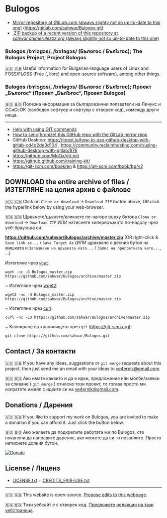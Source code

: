 # Bulogos

* [Mirror repository at _GitLab.com_ (always slighty not so up-to-date to this one)](https://gitlab.com/sahwar/Bulogos) (https://gitlab.com/sahwar/Bulogos.git)
* [.ZIP backup of a recent version of this repository at _sahwar.animerulezzz.org_ (always slightly not so up-to-date to this one)](http://sahwar.animerulezzz.org/mirrors/Bulogos-master_[ISO8601-datetime-stamp].zip)

### Bulogos /bɤlɔgɔs/, /bɤləgɔs/ (Бълогос / БълЪгос); The Bulogos Project; Project Bulogos
:us: :gb: Useful information for Bulgarian-language users of Linux and FOSS/FLOSS (Free (, libre) and open-source software), among other things.

### Bulogos /bɤlɔgɔs/, /bɤləgɔs/ (Бълогос / БълЪгос); Проект „Бълогос“ (Проект „БълЪгос“, Проект Bulogos)
🇧🇬 &#x1F1E7;&#x1F1EC; Полезна информация за българоезични ползватели на Линукс и ССиСсОК (свободен софтуер и софтуер с отворен код), измежду други неща.

* * *

* [Help with using GIT commands](https://github.com/k88hudson/git-flight-rules)
* [How to sync(hronize) this GitHub repo with the GitLab mirror repo](https://moox.io/blog/keep-in-sync-git-repos-on-github-gitlab-bitbucket/)
* GitHub Desktop: https://itnext.io/how-to-use-github-desktop-with-gitlab-cd4d2de3d104 , https://community.reclaimhosting.com/t/using-github-desktop-with-gitlab/876
* https://github.com/MoOx/git-init
* https://github.github.com/training-kit/
* https://git-scm.com/book/en & https://git-scm.com/book/bg/v2

## DOWNLOAD the entire archive of files / ИЗТЕГЛЯНЕ на целия архив с файлове
:us: :gb: Click on `Clone or download` -> `Download ZIP` button above, OR click the hyperlink below by using your web-browser.

🇧🇬 &#x1F1E7;&#x1F1EC; Щракнете/цъкнете/кликнете по-нагоре върху бутона `Clone or download` -> `Download ZIP` ИЛИ натиснете хипервръзката по-надолу чрез уеб-браузъра си.

**https://github.com/sahwar/Bulogos/archive/master.zip**
(OR right-click & `Save link as...` / `Save Target As` (ИЛИ щракване с десния бутон на мишката и `Запазване на връзката като...` / `Запис на препратката като...`, ...)

Изтегляне чрез [`wget`](https://www.gnu.org/software/wget/):
````
wget -nc -O Bulogos_master.zip https://github.com/sahwar/Bulogos/archive/master.zip
````
~
Изтегляне чрез [wget2](https://gitlab.com/gnuwget/wget2):
````
wget2 -nc -O Bulogos_master.zip https://github.com/sahwar/Bulogos/archive/master.zip
````
~
Изтегляне чрез [curl](http://curl.haxx.se/):
````
curl -nc -LO https://github.com/sahwar/Bulogos/archive/master.zip
````
~
Клониране на хранилището чрез `git` (https://git-scm.org):
````
git clone https://github.com/sahwar/Bulogos.git
````

## Contact / За контакти
:us: :gb:  If you have any ideas, suggestions or `git merge` requests about this project, then just send me an email with your ideas to [ve4ernik@gmail.com](mailto:ve4ernik@gmail.com).

🇧🇬 &#x1F1E7;&#x1F1EC;  Ако имате каквито и да е идеи, предложения или молби/заявки за сливане ( `git merge` ) относно този проект, то тогава просто ми изпратете имейл с идеите си на [ve4ernik@gmail.com](mailto:ve4ernik@gmail.com).

## Donations / Дарения
:us: :gb:  If you like to support my work on Bulogos, you are invited to make a donation if you can afford it. Just click the button below.

🇧🇬 &#x1F1E7;&#x1F1EC; Ако желаете да подкрепите работата ми по Bulogos, сте поканени да направите дарение, ако можете да си го позволите. Просто натиснете долния бутон.

[![Donate](https://img.shields.io/badge/Donate-PayPal-green.svg)](https://paypal.me/ve4ernik)

## License / Лиценз

* [LICENSE.txt](https://github.com/sahwar/Bulogos/LICENSE.txt) + [CREDITS_FAIR-USE.txt](https://github.com/sahwar/Bulogos/CREDITS_FAIR-USE.txt)

----

:us: :gb:  This website is open-source. <a href="https://github.com/sahwar/Bulogos/edit/master/README.md">Propose edits to this webpage</a>.

🇧🇬 &#x1F1E7;&#x1F1EC; Този уебсайт е с отворен код. <a href="https://github.com/sahwar/Bulogos/edit/master/README.md">Предложете редакции на тази уебстраница</a>.
